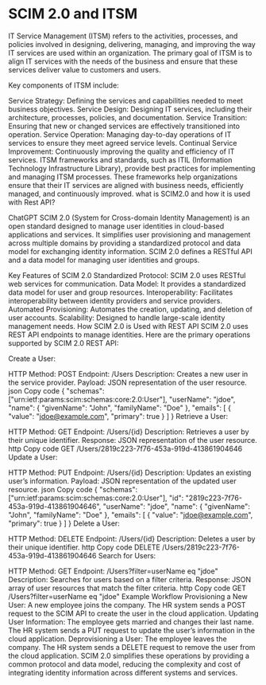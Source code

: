 # SCIM 2.0 and ITSM

IT Service Management (ITSM) refers to the activities, processes, and policies involved in designing, delivering, managing, and improving the way IT services are used within an organization. The primary goal of ITSM is to align IT services with the needs of the business and ensure that these services deliver value to customers and users.

Key components of ITSM include:

Service Strategy: Defining the services and capabilities needed to meet business objectives.
Service Design: Designing IT services, including their architecture, processes, policies, and documentation.
Service Transition: Ensuring that new or changed services are effectively transitioned into operation.
Service Operation: Managing day-to-day operations of IT services to ensure they meet agreed service levels.
Continual Service Improvement: Continuously improving the quality and efficiency of IT services.
ITSM frameworks and standards, such as ITIL (Information Technology Infrastructure Library), provide best practices for implementing and managing ITSM processes. These frameworks help organizations ensure that their IT services are aligned with business needs, efficiently managed, and continuously improved.
what is SCIM2.0  and how it is used with Rest API?

ChatGPT
SCIM 2.0 (System for Cross-domain Identity Management) is an open standard designed to manage user identities in cloud-based applications and services. It simplifies user provisioning and management across multiple domains by providing a standardized protocol and data model for exchanging identity information. SCIM 2.0 defines a RESTful API and a data model for managing user identities and groups.

Key Features of SCIM 2.0
Standardized Protocol: SCIM 2.0 uses RESTful web services for communication.
Data Model: It provides a standardized data model for user and group resources.
Interoperability: Facilitates interoperability between identity providers and service providers.
Automated Provisioning: Automates the creation, updating, and deletion of user accounts.
Scalability: Designed to handle large-scale identity management needs.
How SCIM 2.0 is Used with REST API
SCIM 2.0 uses REST API endpoints to manage identities. Here are the primary operations supported by SCIM 2.0 REST API:

Create a User:

HTTP Method: POST
Endpoint: /Users
Description: Creates a new user in the service provider.
Payload: JSON representation of the user resource.
json
Copy code
{
  "schemas": ["urn:ietf:params:scim:schemas:core:2.0:User"],
  "userName": "jdoe",
  "name": {
    "givenName": "John",
    "familyName": "Doe"
  },
  "emails": [
    {
      "value": "jdoe@example.com",
      "primary": true
    }
  ]
}
Retrieve a User:

HTTP Method: GET
Endpoint: /Users/{id}
Description: Retrieves a user by their unique identifier.
Response: JSON representation of the user resource.
http
Copy code
GET /Users/2819c223-7f76-453a-919d-413861904646
Update a User:

HTTP Method: PUT
Endpoint: /Users/{id}
Description: Updates an existing user’s information.
Payload: JSON representation of the updated user resource.
json
Copy code
{
  "schemas": ["urn:ietf:params:scim:schemas:core:2.0:User"],
  "id": "2819c223-7f76-453a-919d-413861904646",
  "userName": "jdoe",
  "name": {
    "givenName": "John",
    "familyName": "Doe"
  },
  "emails": [
    {
      "value": "jdoe@example.com",
      "primary": true
    }
  ]
}
Delete a User:

HTTP Method: DELETE
Endpoint: /Users/{id}
Description: Deletes a user by their unique identifier.
http
Copy code
DELETE /Users/2819c223-7f76-453a-919d-413861904646
Search for Users:

HTTP Method: GET
Endpoint: /Users?filter=userName eq "jdoe"
Description: Searches for users based on a filter criteria.
Response: JSON array of user resources that match the filter criteria.
http
Copy code
GET /Users?filter=userName eq "jdoe"
Example Workflow
Provisioning a New User: A new employee joins the company. The HR system sends a POST request to the SCIM API to create the user in the cloud application.
Updating User Information: The employee gets married and changes their last name. The HR system sends a PUT request to update the user’s information in the cloud application.
Deprovisioning a User: The employee leaves the company. The HR system sends a DELETE request to remove the user from the cloud application.
SCIM 2.0 simplifies these operations by providing a common protocol and data model, reducing the complexity and cost of integrating identity information across different systems and services.
